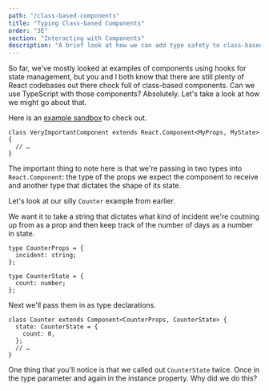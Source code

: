 ```yaml
---
path: "/class-based-components"
title: "Typing Class-based Components"
order: "3E"
section: "Interacting with Components"
description: "A brief look at how we can add type safety to class-based React cmponents."
---
```


So far, we've mostly looked at examples of components using hooks for state management, but you and I both know that there are still plenty of React codebases out there chock full of class-based components. Can we use TypeScript with those components? Absolutely. Let's take a look at how we might go about that.

Here is an [example sandbox](https://codesandbox.io/s/incident-counter-class-based-4h4d5) to check out.

```tsx
class VeryImportantComponent extends React.Component<MyProps, MyState> {
  // …
}
```

The important thing to note here is that we're passing in two types into `React.Component`: the type of the props we expect the component to receive and another type that dictates the shape of its state.

Let's look at our silly `Counter` example from earlier.

We want it to take a string that dictates what kind of incident we're coutning up from as a prop and then keep track of the number of days as a number in state.

```tsx
type CounterProps = {
  incident: string;
};

type CounterState = {
  count: number;
};
```

Next we'll pass them in as type declarations.

```tsx
class Counter extends Component<CounterProps, CounterState> {
  state: CounterState = {
    count: 0,
  };
  // …
}
```

One thing that you'll notice is that we called out `CounterState` twice. Once in the type parameter and again in the instance property. Why did we do this?
